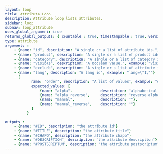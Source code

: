 ```yaml
---
layout: loop
title: Attribute Loop
description: Attribute loop lists attributes.
sidebar: loop
subnav: loop_attribute
uses_global_argument: true
returns_global_outputs: { countable : true, timestampable : true, versionable : false }
type: attribute
arguments :
    - {name: "id", description: "A single or a list of attribute ids.", example: "id=\"2\", id=\"1,4,7\""}
    - {name: "product", description: "A single or a list of product ids.", example: "id=\"2\", id=\"1,4,7\""}
    - {name: "category", description: "A single or a list of category ids.", example: "id=\"2\", id=\"1,4,7\""}
    - {name: "visible", description: "A boolean value.", example: "visible=\"no\"", default: "yes"}
    - {name: "exclude", description: "A single or a list of attribute ids to exclude.", example: "exclude=\"456,123\""}
    - {name: "lang", description: "A lang id", example: "lang=\"1\""}
    - {
            name: "order", description: "A list of values", example: "order=\"alpha_reverse\"", default: "manual",
            expected_values: [
                {name: "alpha",             description: "alphabetical order on title"},
                {name: "alpha_reverse",     description: "reverse alphabetical order on title"},
                {name: "manual",            description: ""},
                {name: "manual_reverse",    description: ""}
            ]
          }

outputs :
    - {name: "#ID", description: "the attribute id"}
    - {name: "#TITLE", description: "the attribute title"}
    - {name: "#CHAPO", description: "the attribute chapo"}
    - {name: "#DESCRIPTION", description: "the attribute description"}
    - {name: "#POSTSCRIPTUM", description: "the attribute postscriptum"}
---
```


